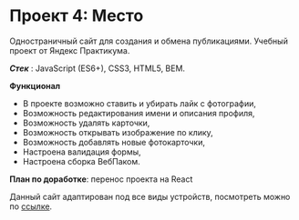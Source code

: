 # Проект 4: Место

Одностраничный сайт для создания и обмена публикациями. Учебный проект от Яндекс Практикума.

***Стек*** : JavaScript (ES6+), CSS3, HTML5, BEM.

**Функционал**

* В проекте возможно ставить и убирать лайк с фотографии,
* Возможность редактирования имени и описания профиля,
* Возможность удалять карточки,
* Возможность открывать изображение по клику,
* Возможность добавлять новые фотокарточки,
* Настроена валидация формы,
* Настроена сборка ВебПаком.

**План по доработке**: перенос проекта на React

 Данный сайт адаптирован под все виды устройств, посмотреть можно по [ссылке]( https://nastyaa-l.github.io/mesto/index.html).
